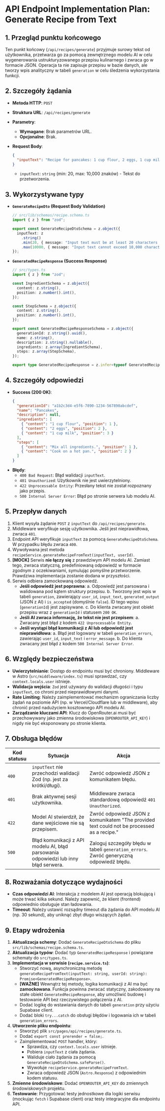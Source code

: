 # API Endpoint Implementation Plan: Generate Recipe from Text

## 1. Przegląd punktu końcowego

Ten punkt końcowy (`/api/recipes/generate`) przyjmuje surowy tekst od użytkownika, przetwarza go za pomocą zewnętrznego modelu AI w celu wygenerowania ustrukturyzowanego przepisu kulinarnego i zwraca go w formacie JSON. Operacja ta nie zapisuje przepisu w bazie danych, ale tworzy wpis analityczny w tabeli `generation` w celu śledzenia wykorzystania funkcji.

## 2. Szczegóły żądania

- **Metoda HTTP**: `POST`
- **Struktura URL**: `/api/recipes/generate`
- **Parametry**:
  - **Wymagane**: Brak parametrów URL.
  - **Opcjonalne**: Brak.
- **Request Body**:

  ```json
  {
    "inputText": "Recipe for pancakes: 1 cup flour, 2 eggs, 1 cup milk. Mix all ingredients. Cook on a hot pan."
  }
  ```

  - `inputText`: `string` (min: 20, max: 10,000 znaków) - Tekst do przetworzenia.

## 3. Wykorzystywane typy

- **`GenerateRecipeDto` (Request Body Validation)**

  ```typescript
  // src/lib/schemas/recipe.schema.ts
  import { z } from "zod";

  export const GenerateRecipeDtoSchema = z.object({
    inputText: z
      .string()
      .min(20, { message: "Input text must be at least 20 characters long." })
      .max(10000, { message: "Input text cannot exceed 10,000 characters." }),
  });
  ```

- **`GeneratedRecipeResponse` (Success Response)**

  ```typescript
  // src/types.ts
  import { z } from "zod";

  const IngredientSchema = z.object({
    content: z.string(),
    position: z.number().int(),
  });

  const StepSchema = z.object({
    content: z.string(),
    position: z.number().int(),
  });

  export const GeneratedRecipeResponseSchema = z.object({
    generationId: z.string().uuid(),
    name: z.string(),
    description: z.string().nullable(),
    ingredients: z.array(IngredientSchema),
    steps: z.array(StepSchema),
  });

  export type GeneratedRecipeResponse = z.infer<typeof GeneratedRecipeResponseSchema>;
  ```

## 4. Szczegóły odpowiedzi

- **Success (200 OK)**:
  ```json
  {
    "generationId": "a1b2c3d4-e5f6-7890-1234-567890abcdef",
    "name": "Pancakes",
    "description": null,
    "ingredients": [
      { "content": "1 cup flour", "position": 1 },
      { "content": "2 eggs", "position": 2 },
      { "content": "1 cup milk", "position": 3 }
    ],
    "steps": [
      { "content": "Mix all ingredients.", "position": 1 },
      { "content": "Cook on a hot pan.", "position": 2 }
    ]
  }
  ```
- **Błędy**:
  - `400 Bad Request`: Błąd walidacji `inputText`.
  - `401 Unauthorized`: Użytkownik nie jest uwierzytelniony.
  - `422 Unprocessable Entity`: Przesłany tekst nie został rozpoznany jako przepis.
  - `500 Internal Server Error`: Błąd po stronie serwera lub modelu AI.

## 5. Przepływ danych

1.  Klient wysyła żądanie `POST` z `inputText` do `/api/recipes/generate`.
2.  Middleware weryfikuje sesję użytkownika. Jeśli jest nieprawidłowa, zwraca `401`.
3.  Endpoint API weryfikuje `inputText` za pomocą `GenerateRecipeDtoSchema`. W przypadku błędu zwraca `400`.
4.  Wywoływana jest metoda `recipeService.generateRecipeFromText(inputText, userId)`.
5.  **[MOCK]** Serwis **nie łączy się** z prawdziwym API modelu AI. Zamiast tego, zwraca statyczną, predefiniowaną odpowiedź w formacie zgodnym z oczekiwaniami, symulując pomyślne przetworzenie. Prawdziwa implementacja zostanie dodana w przyszłości.
6.  Serwis odbiera zamockowaną odpowiedź.
    - **Jeśli odpowiedź jest poprawna**:
      a. Odpowiedź jest parsowana i walidowana pod kątem struktury przepisu.
      b. Tworzony jest wpis w tabeli `generation`, zawierający `user_id`, `input_text`, `generated_output` (JSON z AI) i `is_accepted` (domyślnie `false`). ID tego wpisu (`generationId`) jest zapisywane.
      c. Do klienta zwracany jest obiekt przepisu wraz z `generationId` i statusem `200 OK`.
    - **Jeśli AI zwraca informację, że tekst nie jest przepisem**:
      a. Zwracany jest błąd z kodem `422 Unprocessable Entity`.
    - **Jeśli wystąpi błąd komunikacji z AI lub odpowiedź jest nieprawidłowa**:
      a. Błąd jest logowany w tabeli `generation_errors`, zawierając `user_id`, `input_text` i `error_message`.
      b. Do klienta zwracany jest błąd z kodem `500 Internal Server Error`.

## 6. Względy bezpieczeństwa

- **Uwierzytelnianie**: Dostęp do endpointu musi być chroniony. Middleware w Astro (`src/middleware/index.ts`) musi sprawdzać, czy `context.locals.user` istnieje.
- **Walidacja wejścia**: `Zod` jest używany do walidacji długości i typu `inputText`, co chroni przed nieprawidłowymi danymi.
- **Rate Limiting**: Należy zaimplementować mechanizm ograniczania liczby żądań na poziomie API (np. w Vercel/Cloudflare lub w middleware), aby chronić przed nadużyciem kosztownego API modelu AI.
- **Zarządzanie kluczami API**: Klucz do OpenRouter.ai musi być przechowywany jako zmienna środowiskowa (`OPENROUTER_API_KEY`) i nigdy nie być eksponowany po stronie klienta.

## 7. Obsługa błędów

| Kod statusu | Sytuacja                                                                            | Akcja                                                                                      |
| ----------- | ----------------------------------------------------------------------------------- | ------------------------------------------------------------------------------------------ |
| `400`       | `inputText` nie przechodzi walidacji Zod (np. jest za krótki/długi).                | Zwróć odpowiedź JSON z komunikatem błędu.                                                  |
| `401`       | Brak aktywnej sesji użytkownika.                                                    | Middleware zwraca standardową odpowiedź `401 Unauthorized`.                                |
| `422`       | Model AI stwierdził, że dane wejściowe nie są przepisem.                            | Zwróć odpowiedź JSON z komunikatem "The provided text could not be processed as a recipe." |
| `500`       | Błąd komunikacji z API modelu AI, błąd parsowania odpowiedzi lub inny błąd serwera. | Zaloguj szczegóły błędu w tabeli `generation_errors`. Zwróć generyczną odpowiedź błędu.    |

## 8. Rozważania dotyczące wydajności

- **Czas odpowiedzi AI**: Interakcja z modelem AI jest operacją blokującą i może trwać kilka sekund. Należy zapewnić, że klient (frontend) odpowiednio obsługuje stan ładowania.
- **Timeout**: Należy ustawić rozsądny timeout dla żądania do API modelu AI (np. 30 sekund), aby uniknąć zbyt długo wiszących żądań.

## 9. Etapy wdrożenia

1.  **Aktualizacja schemy**: Dodać `GenerateRecipeDtoSchema` do pliku `src/lib/schemas/recipe.schema.ts`.
2.  **Aktualizacja typów**: Dodać typ `GeneratedRecipeResponse` i powiązane schematy do `src/types.ts`.
3.  **Implementacja w serwisie (`recipe.service.ts`)**:
    - Stworzyć nową, asynchroniczną metodę `generateRecipeFromText(inputText: string, userId: string): Promise<GeneratedRecipeResponse>`.
    - **[WAŻNE]** Wewnątrz tej metody, logika komunikacji z AI ma być **zamockowana**. Funkcja powinna zwracać statyczny, zakodowany na stałe obiekt `GeneratedRecipeResponse`, aby umożliwić budowę i testowanie API bez rzeczywistego połączenia z AI.
    - Dodać logikę do wstawiania danych do tabeli `generation` przy użyciu Supabase client.
    - Dodać bloki `try...catch` do obsługi błędów i logowania ich w tabeli `generation_errors`.
4.  **Utworzenie pliku endpointu**:
    - Stworzyć plik `src/pages/api/recipes/generate.ts`.
    - Dodać `export const prerender = false;`.
    - Zaimplementować `POST` handler, który:
      - Sprawdza, czy `context.locals.user` istnieje.
      - Pobiera `inputText` z ciała żądania.
      - Waliduje ciało żądania za pomocą `GenerateRecipeDtoSchema.safeParse()`.
      - Wywołuje `recipeService.generateRecipeFromText`.
      - Zwraca odpowiedź JSON (`Astro.Response`) z odpowiednim kodem statusu.
5.  **Zmienne środowiskowe**: Dodać `OPENROUTER_API_KEY` do zmiennych środowiskowych projektu.
6.  **Testowanie**: Przygotować testy jednostkowe dla logiki serwisu (mockując `fetch` i Supabase client) oraz testy integracyjne dla endpointu API.
